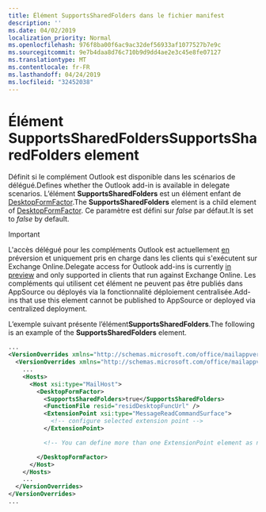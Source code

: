 ```yaml
---
title: Élément SupportsSharedFolders dans le fichier manifest
description: ''
ms.date: 04/02/2019
localization_priority: Normal
ms.openlocfilehash: 976f8ba00f6ac9ac32def56933af1077527b7e9c
ms.sourcegitcommit: 9e7b4daa8d76c710b9d9dd4ae2e3c45e8fe07127
ms.translationtype: MT
ms.contentlocale: fr-FR
ms.lasthandoff: 04/24/2019
ms.locfileid: "32452038"
---
```

# <a name="supportssharedfolders-element"></a><span data-ttu-id="c05ec-102">Élément SupportsSharedFolders</span><span class="sxs-lookup"><span data-stu-id="c05ec-102">SupportsSharedFolders element</span></span>

<span data-ttu-id="c05ec-103">Définit si le complément Outlook est disponible dans les scénarios de délégué.</span><span class="sxs-lookup"><span data-stu-id="c05ec-103">Defines whether the Outlook add-in is available in delegate scenarios.</span></span> <span data-ttu-id="c05ec-104">L’élément **SupportsSharedFolders** est un élément enfant de [DesktopFormFactor](desktopformfactor.md).</span><span class="sxs-lookup"><span data-stu-id="c05ec-104">The **SupportsSharedFolders** element is a child element of [DesktopFormFactor](desktopformfactor.md).</span></span> <span data-ttu-id="c05ec-105">Ce paramètre est défini sur *false* par défaut.</span><span class="sxs-lookup"><span data-stu-id="c05ec-105">It is set to *false* by default.</span></span>

> [!IMPORTANT]
> <span data-ttu-id="c05ec-106">L'accès délégué pour les compléments Outlook est actuellement [en](/office/dev/add-ins/reference/objectmodel/preview-requirement-set/outlook-requirement-set-preview) préversion et uniquement pris en charge dans les clients qui s'exécutent sur Exchange Online.</span><span class="sxs-lookup"><span data-stu-id="c05ec-106">Delegate access for Outlook add-ins is currently [in preview](/office/dev/add-ins/reference/objectmodel/preview-requirement-set/outlook-requirement-set-preview) and only supported in clients that run against Exchange Online.</span></span> <span data-ttu-id="c05ec-107">Les compléments qui utilisent cet élément ne peuvent pas être publiés dans AppSource ou déployés via la fonctionnalité déploiement centralisée.</span><span class="sxs-lookup"><span data-stu-id="c05ec-107">Add-ins that use this element cannot be published to AppSource or deployed via centralized deployment.</span></span>

<span data-ttu-id="c05ec-108">L’exemple suivant présente l’élément**SupportsSharedFolders**.</span><span class="sxs-lookup"><span data-stu-id="c05ec-108">The following is an example of the  **SupportsSharedFolders** element.</span></span>

```XML
...
<VersionOverrides xmlns="http://schemas.microsoft.com/office/mailappversionoverrides" xsi:type="VersionOverridesV1_0">
  <VersionOverrides xmlns="http://schemas.microsoft.com/office/mailappversionoverrides/1.1" xsi:type="VersionOverridesV1_1">
    ...
    <Hosts>
      <Host xsi:type="MailHost">
        <DesktopFormFactor>
          <SupportsSharedFolders>true</SupportsSharedFolders>
          <FunctionFile resid="residDesktopFuncUrl" />
          <ExtensionPoint xsi:type="MessageReadCommandSurface">
            <!-- configure selected extension point -->
          </ExtensionPoint>

          <!-- You can define more than one ExtensionPoint element as needed -->

        </DesktopFormFactor>
      </Host>
    </Hosts>
    ...
  </VersionOverrides>
</VersionOverrides>
...
```
